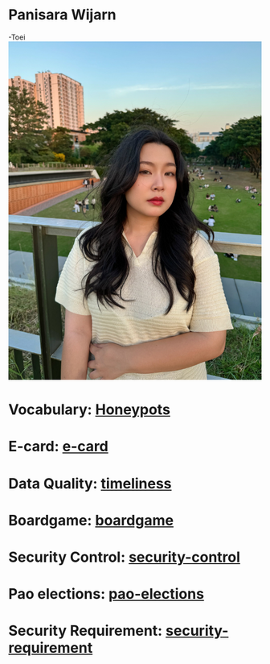 # Panisara Wijarn
-Toei
![profile](img/IMG_6065.jpeg)

# Vocabulary: [Honeypots](honeypots.md)
# E-card: [e-card](e-card.md)
# Data Quality: [timeliness](timeliness.md)
# Boardgame: [boardgame](boardgame.md)
# Security Control: [security-control](security-control.md)
# Pao elections: [pao-elections](pao-elections.md)
# Security Requirement: [security-requirement](security-requirement.md)
